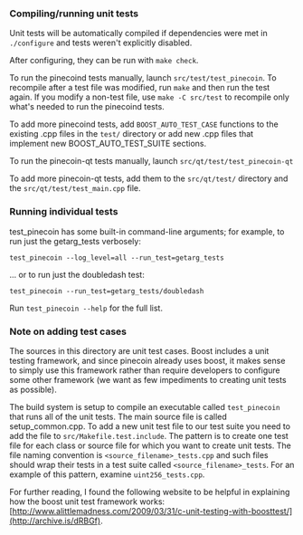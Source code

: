 ### Compiling/running unit tests

Unit tests will be automatically compiled if dependencies were met in `./configure`
and tests weren't explicitly disabled.

After configuring, they can be run with `make check`.

To run the pinecoind tests manually, launch `src/test/test_pinecoin`. To recompile
after a test file was modified, run `make` and then run the test again. If you
modify a non-test file, use `make -C src/test` to recompile only what's needed
to run the pinecoind tests.

To add more pinecoind tests, add `BOOST_AUTO_TEST_CASE` functions to the existing
.cpp files in the `test/` directory or add new .cpp files that
implement new BOOST_AUTO_TEST_SUITE sections.

To run the pinecoin-qt tests manually, launch `src/qt/test/test_pinecoin-qt`

To add more pinecoin-qt tests, add them to the `src/qt/test/` directory and
the `src/qt/test/test_main.cpp` file.

### Running individual tests

test_pinecoin has some built-in command-line arguments; for
example, to run just the getarg_tests verbosely:

    test_pinecoin --log_level=all --run_test=getarg_tests

... or to run just the doubledash test:

    test_pinecoin --run_test=getarg_tests/doubledash

Run `test_pinecoin --help` for the full list.

### Note on adding test cases

The sources in this directory are unit test cases.  Boost includes a
unit testing framework, and since pinecoin already uses boost, it makes
sense to simply use this framework rather than require developers to
configure some other framework (we want as few impediments to creating
unit tests as possible).

The build system is setup to compile an executable called `test_pinecoin`
that runs all of the unit tests.  The main source file is called
setup_common.cpp. To add a new unit test file to our test suite you need
to add the file to `src/Makefile.test.include`. The pattern is to create
one test file for each class or source file for which you want to create
unit tests.  The file naming convention is `<source_filename>_tests.cpp`
and such files should wrap their tests in a test suite
called `<source_filename>_tests`. For an example of this pattern,
examine `uint256_tests.cpp`.

For further reading, I found the following website to be helpful in
explaining how the boost unit test framework works:
[http://www.alittlemadness.com/2009/03/31/c-unit-testing-with-boosttest/](http://archive.is/dRBGf).
